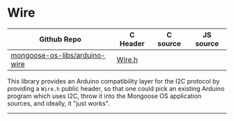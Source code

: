 # Wire
| Github Repo | C Header | C source  | JS source |
| ----------- | -------- | --------  | ----------------- |
| [mongoose-os-libs/arduino-wire](https://github.com/mongoose-os-libs/arduino-wire) | [Wire.h](https://github.com/mongoose-os-libs/arduino-wire/tree/master/include/Wire.h) | &nbsp;  | &nbsp;         |



This library provides an Arduino compatibility layer for the I2C protocol by
providing a `Wire.h` public header, so that one could pick an existing Arduino
program which uses I2C, throw it into the Mongoose OS application sources, and
ideally, it "just works".


 ----- 
